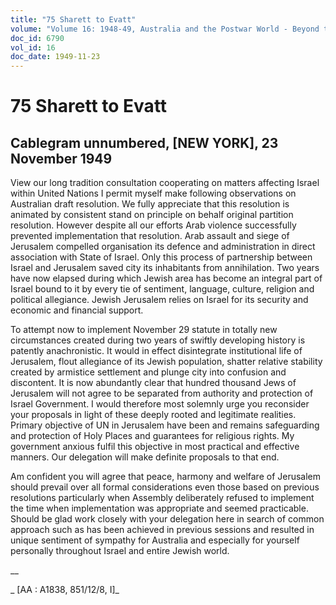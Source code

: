 ```yaml
---
title: "75 Sharett to Evatt"
volume: "Volume 16: 1948-49, Australia and the Postwar World - Beyond the Region"
doc_id: 6790
vol_id: 16
doc_date: 1949-11-23
---
```


# 75 Sharett to Evatt

## Cablegram unnumbered, [NEW YORK], 23 November 1949

View our long tradition consultation cooperating on matters affecting Israel within United Nations I permit myself make following observations on Australian draft resolution. We fully appreciate that this resolution is animated by consistent stand on principle on behalf original partition resolution. However despite all our efforts Arab violence successfully prevented implementation that resolution. Arab assault and siege of Jerusalem compelled organisation its defence and administration in direct association with State of Israel. Only this process of partnership between Israel and Jerusalem saved city its inhabitants from annihilation. Two years have now elapsed during which Jewish area has become an integral part of Israel bound to it by every tie of sentiment, language, culture, religion and political allegiance. Jewish Jerusalem relies on Israel for its security and economic and financial support.

To attempt now to implement November 29 statute in totally new circumstances created during two years of swiftly developing history is patently anachronistic. It would in effect disintegrate institutional life of Jerusalem, flout allegiance of its Jewish population, shatter relative stability created by armistice settlement and plunge city into confusion and discontent. It is now abundantly clear that hundred thousand Jews of Jerusalem will not agree to be separated from authority and protection of Israel Government. I would therefore most solemnly urge you reconsider your proposals in light of these deeply rooted and legitimate realities. Primary objective of UN in Jerusalem have been and remains safeguarding and protection of Holy Places and guarantees for religious rights. My government anxious fulfil this objective in most practical and effective manners. Our delegation will make definite proposals to that end.

Am confident you will agree that peace, harmony and welfare of Jerusalem should prevail over all formal considerations even those based on previous resolutions particularly when Assembly deliberately refused to implement the time when implementation was appropriate and seemed practicable. Should be glad work closely with your delegation here in search of common approach such as has been achieved in previous sessions and resulted in unique sentiment of sympathy for Australia and especially for yourself personally throughout Israel and entire Jewish world.

__

_ [AA : A1838, 851/12/8, I]_
